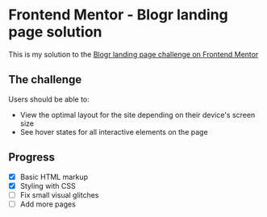 # Frontend Mentor - Blogr landing page solution

This is my solution to the [Blogr landing page challenge on Frontend Mentor](https://www.frontendmentor.io/challenges/blogr-landing-page-EX2RLAApP)

## The challenge

Users should be able to:

- View the optimal layout for the site depending on their device's screen size
- See hover states for all interactive elements on the page

## Progress

- [x] Basic HTML markup
- [x] Styling with CSS
- [ ] Fix small visual glitches
- [ ] Add more pages
